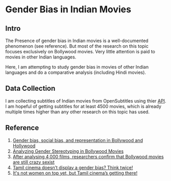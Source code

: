 # Gender Bias in Indian Movies
## Intro
The Presence of gender bias in Indian movies is a well-documented phenomenon (see reference). But most of the research on this topic  focuses exclusively on Bollywood movies. Very little attention is paid to movies in other Indian languages.

Here, I am attempting to study gender bias in movies of other Indian languages and do a comparative analysis (including Hindi movies). 

## Data Collection
I am collecting subtitles of Indian movies from OpenSubtitles using thier [API](https://opensubtitles.stoplight.io/docs/opensubtitles-api/e3750fd63a100-getting-started). I am hopeful of getting subtitles for at least 4500 movies, which is already multiple times higher than any other research on this topic has used.

## Reference 
1. [Gender bias, social bias, and representation in Bollywood and Hollywood](https://www.sciencedirect.com/science/article/pii/S266638992100283X?via%3Dihub)
2. [Analyzing Gender Stereotyping in Bollywood Movies](https://arxiv.org/pdf/1710.04117.pdf)
3. [After analysing 4,000 films, researchers confirm that Bollywood movies are still crazy sexist](https://qz.com/india/1104106/bollywood-has-a-very-real-gender-problem-an-analysis-of-4000-films-reveal)
4. [Tamil cinema doesn’t display a gender bias? Think twice!](https://indianexpress.com/article/entertainment/opinion-entertainment/tamil-cinema-doesnt-display-a-gender-bias-think-twice-5617246/)
5. [It's not women on top yet, but Tamil cinema’s getting there!](https://timesofindia.indiatimes.com/entertainment/tamil/movies/news/its-not-women-on-top-yet-but-tamil-cinemas-getting-there/articleshow/68303642.cms)
